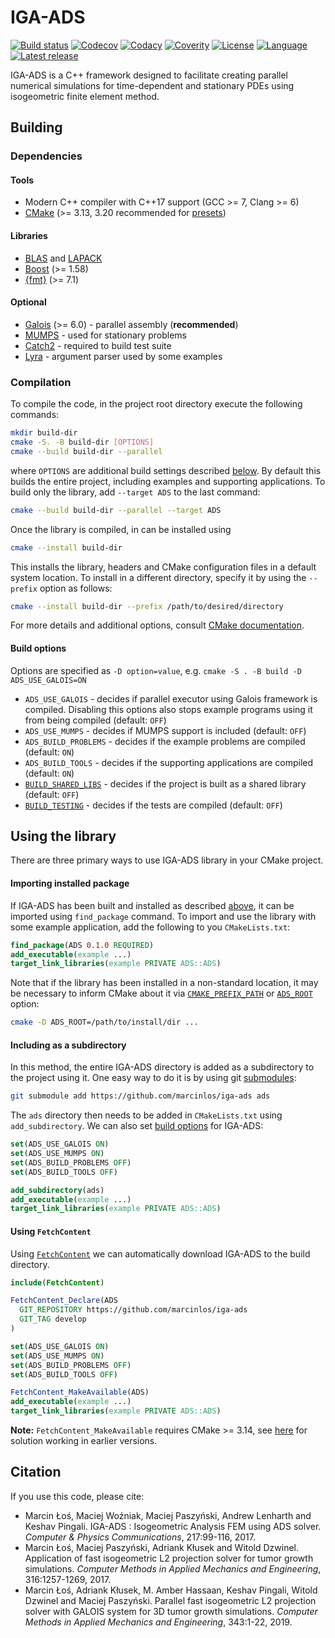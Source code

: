 # IGA-ADS

[![Build status](https://github.com/marcinlos/iga-ads/actions/workflows/build.yml/badge.svg)](https://github.com/marcinlos/iga-ads/actions?query=workflow%3ABuild+branch%3Adevelop)
[![Codecov](https://codecov.io/gh/marcinlos/iga-ads/branch/develop/graph/badge.svg?token=rkZgDGLoTy)](https://codecov.io/gh/marcinlos/iga-ads)
[![Codacy](https://img.shields.io/codacy/grade/b7a914bc4ba44b3ba5ef5226ee3273c0)](https://www.codacy.com/gh/marcinlos/iga-ads/dashboard?utm_source=github.com&amp;utm_medium=referral&amp;utm_content=marcinlos/iga-ads&amp;utm_campaign=Badge_Grade)
[![Coverity](https://img.shields.io/coverity/scan/23461.svg)](https://scan.coverity.com/projects/marcinlos-iga-ads)
[![License](https://img.shields.io/github/license/marcinlos/iga-ads)](https://raw.githubusercontent.com/marcinlos/iga-ads/develop/LICENSE)
[![Language](https://img.shields.io/badge/C%2B%2B-17-b.svg?logo=cplusplus)](https://isocpp.org/)
[![Latest release](https://img.shields.io/github/v/release/marcinlos/iga-ads)](https://github.com/marcinlos/iga-ads/releases)

IGA-ADS is a C++ framework designed to facilitate creating parallel numerical simulations for
time-dependent and stationary PDEs using isogeometric finite element method.

## Building

### Dependencies

#### Tools
- Modern C++ compiler with C++17 support (GCC >= 7, Clang >= 6)
- [CMake](https://cmake.org/)
  (>= 3.13, 3.20 recommended for [presets](https://cmake.org/cmake/help/latest/manual/cmake-presets.7.html))

#### Libraries
- [BLAS](http://www.netlib.org/blas/) and [LAPACK](https://www.netlib.org/lapack/)
- [Boost](https://www.boost.org/) (>= 1.58)
- [{fmt}](https://github.com/fmtlib/fmt) (>= 7.1)

#### Optional
- [Galois](https://iss.oden.utexas.edu/?p=projects/galois) (>= 6.0) - parallel assembly
  (**recommended**)
- [MUMPS](http://mumps.enseeiht.fr/) - used for stationary problems
- [Catch2](https://github.com/catchorg/Catch2) - required to build test suite
- [Lyra](https://github.com/bfgroup/Lyra) - argument parser used by some examples

### Compilation

To compile the code, in the project root directory execute the following commands:
```bash
mkdir build-dir
cmake -S. -B build-dir [OPTIONS]
cmake --build build-dir --parallel
```
where `OPTIONS` are additional build settings described [below](#build-options).
By default this builds the entire project, including examples and supporting applications.
To build only the library, add `--target ADS` to the last command:
```bash
cmake --build build-dir --parallel --target ADS
```

Once the library is compiled, in can be installed using
```bash
cmake --install build-dir
```
This installs the library, headers and CMake configuration files in a default system location.
To install in a different directory, specify it by using the `--prefix` option as follows:
```bash
cmake --install build-dir --prefix /path/to/desired/directory
```

For more details and additional options, consult
[CMake documentation](https://cmake.org/cmake/help/latest/manual/cmake.1.html).

#### Build options

Options are specified as `-D option=value`, e.g.  `cmake -S . -B build -D ADS_USE_GALOIS=ON`
- `ADS_USE_GALOIS` - decides if parallel executor using Galois framework is compiled. Disabling this
  options also stops example programs using it from being compiled (default: `OFF`)
- `ADS_USE_MUMPS` - decides if MUMPS support is included (default: `OFF`)
- `ADS_BUILD_PROBLEMS` - decides if the example problems are compiled (default: `ON`)
- `ADS_BUILD_TOOLS` - decides if the supporting applications are compiled (default: `ON`)
- [`BUILD_SHARED_LIBS`](https://cmake.org/cmake/help/latest/variable/BUILD_SHARED_LIBS.html) -
  decides if the project is built as a shared library (default: `OFF`)
- [`BUILD_TESTING`](https://cmake.org/cmake/help/latest/module/CTest.html) - decides if the tests
  are compiled (default: `OFF`)

## Using the library

There are three primary ways to use IGA-ADS library in your CMake project.

#### Importing installed package

If IGA-ADS has been built and installed as described [above](#compilation),
it can be imported using `find_package` command.
To import and use the library with some example application,
add the following to you `CMakeLists.txt`:
```cmake
find_package(ADS 0.1.0 REQUIRED)
add_executable(example ...)
target_link_libraries(example PRIVATE ADS::ADS)
```
Note that if the library has been installed in a non-standard location,
it may be necessary to inform CMake about it via
[`CMAKE_PREFIX_PATH`](https://cmake.org/cmake/help/latest/variable/CMAKE_PREFIX_PATH.html)
or
[`ADS_ROOT`](https://cmake.org/cmake/help/latest/variable/PackageName_ROOT.html)
option:
```bash
cmake -D ADS_ROOT=/path/to/install/dir ...
```

#### Including as a subdirectory

In this method, the entire IGA-ADS directory is added as a subdirectory to the project using it.
One easy way to do it is by using git
[submodules](https://git-scm.com/book/en/v2/Git-Tools-Submodules):
```bash
git submodule add https://github.com/marcinlos/iga-ads ads
```
The `ads` directory then needs to be added in `CMakeLists.txt` using `add_subdirectory`.
We can also set [build options](#build-options) for IGA-ADS:
```cmake
set(ADS_USE_GALOIS ON)
set(ADS_USE_MUMPS ON)
set(ADS_BUILD_PROBLEMS OFF)
set(ADS_BUILD_TOOLS OFF)

add_subdirectory(ads)
add_executable(example ...)
target_link_libraries(example PRIVATE ADS::ADS)
```

#### Using `FetchContent`

Using [`FetchContent`](https://cmake.org/cmake/help/latest/module/FetchContent.html)
we can automatically download IGA-ADS to the build directory.
```cmake
include(FetchContent)

FetchContent_Declare(ADS
  GIT_REPOSITORY https://github.com/marcinlos/iga-ads
  GIT_TAG develop
)

set(ADS_USE_GALOIS ON)
set(ADS_USE_MUMPS ON)
set(ADS_BUILD_PROBLEMS OFF)
set(ADS_BUILD_TOOLS OFF)

FetchContent_MakeAvailable(ADS)
add_executable(example ...)
target_link_libraries(example PRIVATE ADS::ADS)
```
**Note:** `FetchContent_MakeAvailable` requires CMake >= 3.14, see
[here](https://cmake.org/cmake/help/latest/module/FetchContent.html#fetch-content-canonical-pattern)
for solution working in earlier versions.

## Citation

If you use this code, please cite:
- Marcin Łoś, Maciej Woźniak, Maciej Paszyński, Andrew Lenharth and Keshav Pingali.
  IGA-ADS : Isogeometric Analysis FEM using ADS solver.
  _Computer & Physics Communications_, 217:99-116, 2017.
- Marcin Łoś,  Maciej Paszyński, Adriank Kłusek and Witold Dzwinel.
  Application of fast isogeometric L2 projection solver for tumor growth simulations.
  _Computer Methods in Applied Mechanics and Engineering_, 316:1257-1269, 2017.
- Marcin Łoś,  Adriank Kłusek, M. Amber Hassaan, Keshav Pingali, Witold Dzwinel and Maciej Paszyński.
  Parallel fast isogeometric L2 projection solver with GALOIS system for 3D tumor growth simulations.
  _Computer Methods in Applied Mechanics and Engineering_, 343:1-22, 2019.
